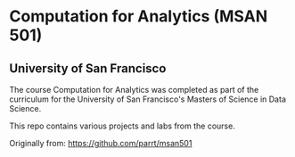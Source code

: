 # Computation for Analytics (MSAN 501)
## University of San Francisco

The course Computation for Analytics was completed as part of the curriculum for the University of San Francisco's Masters of Science in Data Science.

This repo contains various projects and labs from the course.

Originally from: https://github.com/parrt/msan501